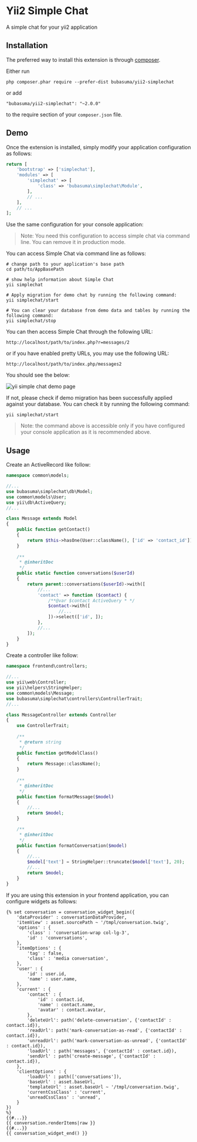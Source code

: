 Yii2 Simple Chat
================
A simple chat for your yii2 application

Installation
------------

The preferred way to install this extension is through [composer](http://getcomposer.org/download/).

Either run

```
php composer.phar require --prefer-dist bubasuma/yii2-simplechat
```

or add

```
"bubasuma/yii2-simplechat": "~2.0.0"
```

to the require section of your `composer.json` file.

Demo
-----

Once the extension is installed, simply modify your application configuration as follows:

```php
return [
    'bootstrap' => ['simplechat'],
    'modules' => [
        'simplechat' => [
            'class' => 'bubasuma\simplechat\Module',
        ],
        // ...
    ],
    // ...
];
```
Use the same configuration for your console application:

>Note: You need this configuration to access simple chat via command line. You can remove it in production mode.

You can access Simple Chat via command line as follows:

```
# change path to your application's base path
cd path/to/AppBasePath

# show help information about Simple Chat
yii simplechat

# Apply migration for demo chat by running the following command:
yii simplechat/start

# You can clear your database from demo data and tables by running the following command:
yii simplechat/stop
```

You can then access Simple Chat through the following URL:

```
http://localhost/path/to/index.php?r=messages/2
```

or if you have enabled pretty URLs, you may use the following URL:

```
http://localhost/path/to/index.php/messages2
```

You should see the below:

![yii simple chat demo page](http://i.imgur.com/mB0CsET.png "yii simple chat demo page")

If not, please check if demo migration has been successfully applied against your database. You can check it by running the following command:

```
yii simplechat/start
```
>Note: the command above is accessible only if you have configured your console application as it is recommended above.

Usage
-----
Create an ActiveRecord like follow:

```php
namespace common\models;

//...
use bubasuma\simplechat\db\Model;
use common\models\User;
use yii\db\ActiveQuery;
//...

class Message extends Model
{
    public function getContact()
    {
        return $this->hasOne(User::className(), ['id' => 'contact_id']);
    }
    
    /**
     * @inheritDoc
     */
    public static function conversations($userId)
    {
        return parent::conversations($userId)->with([
            //...
            'contact' => function ($contact) {
                /**@var $contact ActiveQuery * */
                $contact->with([
                    //...
                ])->select(['id', ]);
            },
            //...
        ]);
    }
}
```

Create a controller like follow:

```php
namespace frontend\controllers;

//...
use yii\web\Controller;
use yii\helpers\StringHelper;
use common\models\Message;
use bubasuma\simplechat\controllers\ControllerTrait;
//...

class MessageController extends Controller
{
    use ControllerTrait;
    
    /**
     * @return string
     */
    public function getModelClass()
    {
        return Message::className();
    }
    
    /**
     * @inheritDoc
     */
    public function formatMessage($model)
    {
        //...
        return $model;
    }

    /**
     * @inheritDoc
     */
    public function formatConversation($model)
    {
        //...
        $model['text'] = StringHelper::truncate($model['text'], 20);
        //...
        return $model;
    }
}
```
If you are using this extension in your frontend application, you can configure widgets as follows:

```twig
{% set conversation = conversation_widget_begin({
    'dataProvider' : conversationDataProvider,
    'itemView' : asset.sourcePath ~ '/tmpl/conversation.twig',
    'options' : {
        'class' : 'conversation-wrap col-lg-3',
        'id' : 'conversations',
    },
    'itemOptions' : {
        'tag' : false,
        'class' : 'media conversation',
    },
    'user' : {
        'id' : user.id,
        'name' : user.name,
    },
    'current' : {
        'contact' : {
            'id' : contact.id,
            'name' : contact.name,
            'avatar' : contact.avatar,
        },
        'deleteUrl': path('delete-conversation', {'contactId' : contact.id}),
        'readUrl': path('mark-conversation-as-read', {'contactId' : contact.id}),
        'unreadUrl': path('mark-conversation-as-unread', {'contactId' : contact.id}),
        'loadUrl' : path('messages', {'contactId' : contact.id}),
        'sendUrl' : path('create-message', {'contactId' : contact.id}),
    },
    'clientOptions' : {
        'loadUrl' : path(['conversations']),
        'baseUrl' : asset.baseUrl,
        'templateUrl' : asset.baseUrl ~ '/tmpl/conversation.twig',
        'currentCssClass' : 'current',
        'unreadCssClass' : 'unread',
    }
})
%}
{{#...}}
{{ conversation.renderItems|raw }}
{{#...}}
{{ conversation_widget_end() }}
```